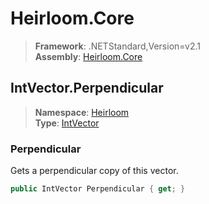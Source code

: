 # Heirloom.Core

> **Framework**: .NETStandard,Version=v2.1  
> **Assembly**: [Heirloom.Core][0]  

## IntVector.Perpendicular

> **Namespace**: [Heirloom][0]  
> **Type**: [IntVector][1]  

### Perpendicular

Gets a perpendicular copy of this vector.

```cs
public IntVector Perpendicular { get; }
```

[0]: ../../../Heirloom.Core.md
[1]: ../IntVector.md
